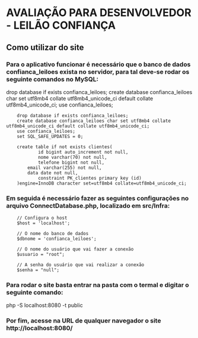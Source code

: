 # AVALIAÇÃO PARA DESENVOLVEDOR - LEILÃO CONFIANÇA

## Como utilizar do site

### Para o aplicativo funcionar é necessário que o banco de dados confianca_leiloes exista no servidor, para tal deve-se rodar os seguinte comandos no MySQL:

drop database if exists confianca_leiloes;
create database confianca_leiloes char set utf8mb4 collate utf8mb4_unicode_ci default collate utf8mb4_unicode_ci;
use confianca_leiloes;

        drop database if exists confianca_leiloes;
        create database confianca_leiloes char set utf8mb4 collate utf8mb4_unicode_ci default collate utf8mb4_unicode_ci;
        use confianca_leiloes;
        set SQL_SAFE_UPDATES = 0;

        create table if not exists clientes(
                id bigint auto_increment not null,
                nome varchar(70) not null,
                telefone bigint not null,
            email varchar(255) not null,
            data date not null,
                constraint PK_clientes primary key (id)
        )engine=InnoDB character set=utf8mb4 collate=utf8mb4_unicode_ci;

### Em seguida é necessário fazer as seguintes configurações no arquivo ConnectDatabase.php, localizado em src/Infra:

        // Configura o host
        $host = 'localhost';

        // O nome do banco de dados
        $dbnome = 'confianca_leiloes';

        // O nome do usuário que vai fazer a conexão
        $usuario = "root";

        // A senha do usuário que vai realizar a conexão
        $senha = "null";

### Para rodar o site basta entrar na pasta com o termal e digitar o seguinte comando:

php -S localhost:8080 -t public

### Por fim, acesse na URL de qualquer navegador o site http://localhost:8080/

